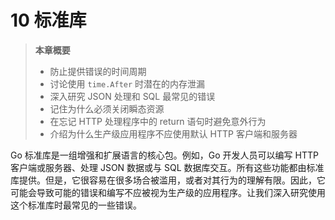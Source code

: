 # 10 标准库

> **本章概要**
> * 防止提供错误的时间周期
> * 讨论使用 `time.After` 时潜在的内存泄漏
> * 深入研究 JSON 处理和 SQL 最常见的错误
> * 记住为什么必须关闭瞬态资源
> * 在忘记 HTTP 处理程序中的 return 语句时避免意外行为
> * 介绍为什么生产级应用程序不应使用默认 HTTP
    客户端和服务器

Go 标准库是一组增强和扩展语言的核心包。例如，Go 开发人员可以编写 HTTP 客户端或服务器、处理 JSON 数据或与 SQL 数据库交互。所有这些功能都由标准库提供。但是，它很容易在很多场合被滥用，或者对其行为的理解有限。因此，它可能会导致可能的错误和编写不应被视为生产级的应用程序。让我们深入研究使用这个标准库时最常见的一些错误。

